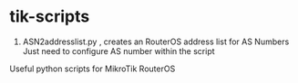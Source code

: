 # tik-scripts
1. ASN2addresslist.py , creates an RouterOS address list for AS Numbers
   Just need to configure AS number within the script


Useful python scripts for MikroTik RouterOS
